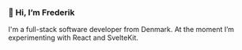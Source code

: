 ### 👋 Hi, I’m Frederik

I'm a full-stack software developer from Denmark. At the moment I’m experimenting with React and SvelteKit.

